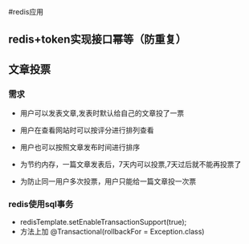 #redis应用

## redis+token实现接口幂等（防重复）

## 文章投票
### 需求
 - 用户可以发表文章,发表时默认给自己的文章投了一票​
 
 - 用户在查看网站时可以按评分进行排列查看​

 - 用户也可以按照文章发布时间进行排序​

 - 为节约内存，一篇文章发表后，7天内可以投票,7天过后就不能再投票了​

 - 为防止同一用户多次投票，用户只能给一篇文章投一次票
 
### redis使用sql事务
 -  redisTemplate.setEnableTransactionSupport(true);
 -  方法上加 @Transactional(rollbackFor = Exception.class)